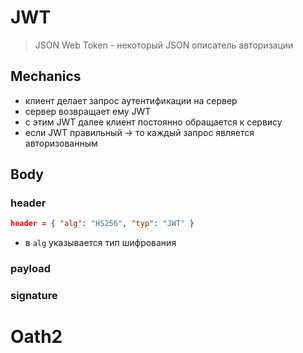 # JWT
>JSON Web Token - некоторый JSON описатель авторизации 
## Mechanics
* клиент делает запрос аутентификации на сервер
* сервер возвращает ему JWT
* с этим JWT далее клиент постоянно обращается к сервису
* если JWT правильный -> то каждый запрос является авторизованным
## Body
### header
```json
header = { "alg": "HS256", "typ": "JWT" }
```
* в `alg` указывается тип шифрования
### payload
### signature
# Oath2